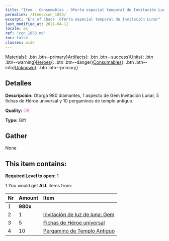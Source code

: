 ```yaml
---
title: "Item - Consumables - Oferta especial temporal de Invitación Lunar"
permalink: /Items/con_1853/
excerpt: "Era of Chaos  Oferta especial temporal de Invitación Lunar"
last_modified_at: 2021-04-11
locale: es
ref: "con_1853.md"
toc: false
classes: wide
---
```

 [Materials](/es/Items/){: .btn .btn--primary}[Artifacts](/es/Items/Artifacts/){: .btn .btn--success}[Units](/es/Items/Units/){: .btn .btn--warning}[Heroes](/es/Items/Heroes/){: .btn .btn--danger}[Consumables](/es/Items/Consumables/){: .btn .btn--info}[Unknown](/es/Items/Unknown/){: .btn .btn--primary}

## Detalles
 **Descripción:** Otorga 980 diamantes, 1 aspecto de Gem Invitación Lunar, 5 fichas de Héroe universal y 10 pergaminos de templo antiguo.

 **Quality:** <span style="color: #DA70D6">OK</span>

 **Type:** Gift

## Gather

  None

## This item contains:

 **Required Level to open:** 1

 1 You would get **ALL** items  from:

  | Nr | Amount |     Item    |
  |:---|:-------|:------------|
  | 1 |  **980x** | <i class="fas fa-gem"/> |  | 
  | 2 | 1 | [Invitación de luz de luna: Gem](/es/Items/con_1048/) | 
  | 3 | 5 | [Fichas de Héroe universal](/es/Items/her_358/) | 
  | 4 | 10 | [Pergamino de Templo Antiguo](/es/Items/con_697/) | 
